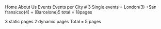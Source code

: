 Home 
About Us
Events
Events per City  # 3
Single events = London(3) +San fransicso(4) + (Barcelone)5
total = 18pages


3 static pages
2 dynamic pages 
Total = 5 pages
